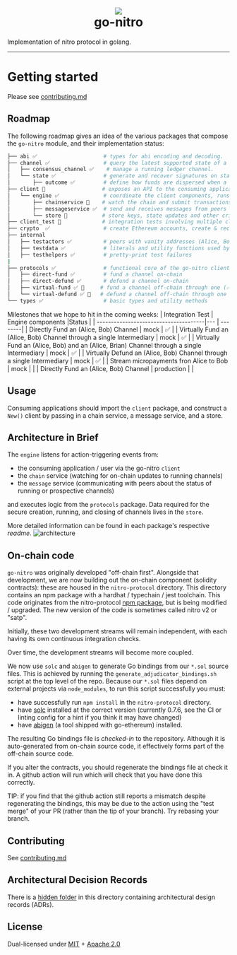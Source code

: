 <h1 align="center">
<div><img src="https://statechannels.org/favicon.ico"><br>
go-nitro
</h1>
Implementation of nitro protocol in golang.

---

# Getting started

Please see [contributing.md](./contributing.md)

## Roadmap

The following roadmap gives an idea of the various packages that compose the `go-nitro` module, and their implementation status:

```bash
├── abi ✅                     # types for abi encoding and decoding.
├── channel ✅                 # query the latest supported state of a channel
│   ├── consensus_channel ✅    # manage a running ledger channel.
│   └── state ✅               # generate and recover signatures on state updates
│       ├── outcome ✅         # define how funds are dispersed when a channel closes
├── client 🚧                  # exposes an API to the consuming application
│   └── engine ✅              # coordinate the client components, runs the protocols
│       ├── chainservice 🚧    # watch the chain and submit transactions
│       ├── messageservice ✅  # send and receives messages from peers
│       └── store 🚧           # store keys, state updates and other critical data
├── client_test 🚧             # integration tests involving multiple clients
├── crypto  ✅                 # create Ethereum accounts, create & recover signatures
├── internal
│   ├── testactors ✅          # peers with vanity addresses (Alice, Bob, Irene, ... )
│   ├── testdata ✅            # literals and utility functions used by other test packages
│   ├── testhelpers ✅         # pretty-print test failures
|
├── protocols ✅               # functional core of the go-nitro client
│   ├── direct-fund ✅         # fund a channel on-chain
│   ├── direct-defund ✅       # defund a channel on-chain
│   ├── virtual-fund ✅ 🚧     # fund a channel off-chain through one (✅) or more (🚧) intermediaries
│   └── virtual-defund ✅ 🚧   # defund a channel off-chain through one (✅) or more (🚧) intermediaries
└── types ✅                   # basic types and utility methods
```

Milestones that we hope to hit in the coming weeks:
| Integration Test | Engine components |Status |
| --------------------------------------|--- | --------|
| Directly Fund an (Alice, Bob) Channel | mock | ✅ |
| Virtually Fund an (Alice, Bob) Channel through a single Intermediary | mock | ✅ |
| Virtually Fund an (Alice, Bob) and an (Alice, Brian) Channel through a single Intermediary | mock | ✅ |
| Virtually Defund an (Alice, Bob) Channel through a single Intermediary | mock | ✅ |
| Stream micropayments fron Alice to Bob | mock | |
| Directly Fund an (Alice, Bob) Channel | production | |

## Usage

Consuming applications should import the `client` package, and construct a `New()` client by passing in a chain service, a message service, and a store.

## Architecture in Brief

The `engine` listens for action-triggering events from:

- the consuming application / user via the go-nitro `client`
- the `chain` service (watching for on-chain updates to running channels)
- the `message` service (communicating with peers about the status of running or prospective channels)

and executes logic from the `protocols` package. Data required for the secure creation, running, and closing of channels lives in the `store`.

More detailed information can be found in each package's respective _readme_.
![architecture](./client/architecture.png)

## On-chain code

`go-nitro` was originally developed "off-chain first". Alongside that development, we are now building out the on-chain component (solidity contracts): these are housed in the `nitro-protocol` directory. This directory contains an npm package with a hardhat / typechain / jest toolchain. This code originates from the nitro-protocol [npm package](https://www.npmjs.com/package/@statechannels/nitro-protocol), but is being modified / upgraded. The new version of the code is sometimes called nitro v2 or "satp".

Initially, these two development streams will remain independent, with each having its own continuous integration checks.

Over time, the development streams will become more coupled.

We now use `solc` and `abigen` to generate Go bindings from our `*.sol` source files. This is achieved by running the `generate_adjudicator_bindings.sh` script at the top level of the repo. Because our `*.sol` files depend on external projects via `node_modules`, to run this script successfully you must:

- have successfully run `npm install` in the `nitro-protocol` directory.
- have [solc](https://docs.soliditylang.org/en/v0.8.13/installing-solidity.html) installed at the correct version (currently 0.7.6, see the CI or linting config for a hint if you think it may have changed)
- have [abigen](https://geth.ethereum.org/docs/install-and-build/installing-geth) (a tool shipped with go-ethereum) installed.

The resulting Go bindings file is _checked-in_ to the repository. Although it is auto-generated from on-chain source code, it effectively forms part of the off-chain source code.

If you alter the contracts, you should regenerate the bindings file at check it in. A github action will run which will check that you have done this correctly.

TIP: if you find that the github action still reports a mismatch despite regenerating the bindings, this may be due to the action using the "test merge" of your PR (rather than the tip of your branch). Try rebasing your branch.

## Contributing

See [contributing.md](./contributing.md)

## Architectural Decision Records

There is a [hidden folder](./.adr) in this directory containing architectural design records (ADRs).

## License

Dual-licensed under [MIT](https://opensource.org/licenses/MIT) + [Apache 2.0](http://www.apache.org/licenses/LICENSE-2.0)
